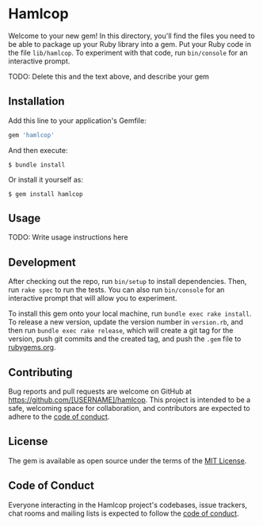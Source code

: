 # Hamlcop

Welcome to your new gem! In this directory, you'll find the files you need to be able to package up your Ruby library into a gem. Put your Ruby code in the file `lib/hamlcop`. To experiment with that code, run `bin/console` for an interactive prompt.

TODO: Delete this and the text above, and describe your gem

## Installation

Add this line to your application's Gemfile:

```ruby
gem 'hamlcop'
```

And then execute:

    $ bundle install

Or install it yourself as:

    $ gem install hamlcop

## Usage

TODO: Write usage instructions here

## Development

After checking out the repo, run `bin/setup` to install dependencies. Then, run `rake spec` to run the tests. You can also run `bin/console` for an interactive prompt that will allow you to experiment.

To install this gem onto your local machine, run `bundle exec rake install`. To release a new version, update the version number in `version.rb`, and then run `bundle exec rake release`, which will create a git tag for the version, push git commits and the created tag, and push the `.gem` file to [rubygems.org](https://rubygems.org).

## Contributing

Bug reports and pull requests are welcome on GitHub at https://github.com/[USERNAME]/hamlcop. This project is intended to be a safe, welcoming space for collaboration, and contributors are expected to adhere to the [code of conduct](https://github.com/[USERNAME]/hamlcop/blob/master/CODE_OF_CONDUCT.md).

## License

The gem is available as open source under the terms of the [MIT License](https://opensource.org/licenses/MIT).

## Code of Conduct

Everyone interacting in the Hamlcop project's codebases, issue trackers, chat rooms and mailing lists is expected to follow the [code of conduct](https://github.com/[USERNAME]/hamlcop/blob/master/CODE_OF_CONDUCT.md).
